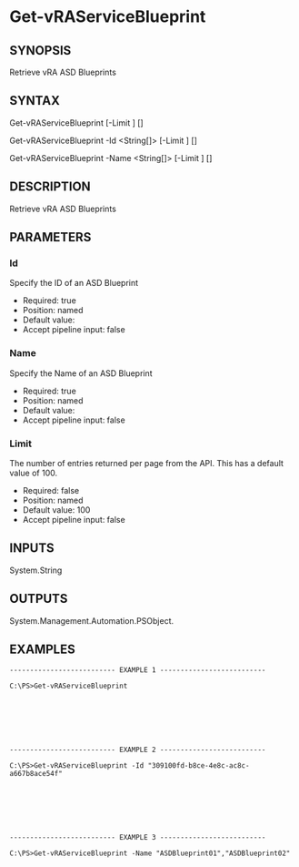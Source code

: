 # Get-vRAServiceBlueprint

## SYNOPSIS
    
Retrieve vRA ASD Blueprints

## SYNTAX
 Get-vRAServiceBlueprint [-Limit <String>] [<CommonParameters>] Get-vRAServiceBlueprint -Id <String[]> [-Limit <String>] [<CommonParameters>] Get-vRAServiceBlueprint -Name <String[]> [-Limit <String>] [<CommonParameters>]    

## DESCRIPTION

Retrieve vRA ASD Blueprints

## PARAMETERS


### Id

Specify the ID of an ASD Blueprint

* Required: true
* Position: named
* Default value: 
* Accept pipeline input: false

### Name

Specify the Name of an ASD Blueprint

* Required: true
* Position: named
* Default value: 
* Accept pipeline input: false

### Limit

The number of entries returned per page from the API. This has a default value of 100.

* Required: false
* Position: named
* Default value: 100
* Accept pipeline input: false

## INPUTS

System.String

## OUTPUTS

System.Management.Automation.PSObject.

## EXAMPLES
```
-------------------------- EXAMPLE 1 --------------------------

C:\PS>Get-vRAServiceBlueprint







-------------------------- EXAMPLE 2 --------------------------

C:\PS>Get-vRAServiceBlueprint -Id "309100fd-b8ce-4e8c-ac8c-a667b8ace54f"







-------------------------- EXAMPLE 3 --------------------------

C:\PS>Get-vRAServiceBlueprint -Name "ASDBlueprint01","ASDBlueprint02"
```

